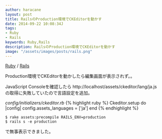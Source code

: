 ```yaml
---
author: haracane
layout: post
title: RailsのProduction環境でCKEditorを動かす
date: 2014-09-22 10:08:34J
tags:
- Ruby
- Rails
keywords: Ruby,Rails
description: RailsのProduction環境でCKEditorを動かす
image: "/assets/images/posts/rails.png"
---
```

<!-- tag_links -->
[Ruby](/tags/ruby/) / [Rails](/tags/rails/)

<!-- content -->
Production環境でCKEditorを動かしたら編集画面が表示されず。。

JavaScript Consoleを確認したら http://localhost/assets/ckeditor/lang/ja.js の取得に失敗していたので言語設定を追加。

*config/initializers/ckeditor.rb*
{% highlight ruby %}
Ckeditor.setup do |config|
  config.assets_languages = ['ja']
end
{% endhighlight %}

    $ rake assets:precompile RAILS_ENV=production
    $ rails s -e production

で無事表示できました。
